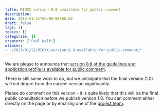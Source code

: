 ```yaml
---
title: RIOXX version 0.8 available for public comment
description: 
date: 2013-01-21T00:00:00+00:00
draft: false
tags: []
topics: []
categories: []
creators: ["Paul Walk"]
aliases:
- "/2013/01/21/RIOXX-version-0.8-available-for-public-comment/"
---
```


<p>We are please to announce that <a href="http://www.rioxx.net/v0-8/">version 0.8 of the guidelines and application profile is available for public comment</a>.</p>

<p>There is still some work to do, but we anticipate that the final version (1.0) will not depart from the current version significantly.</p>

<p>Please do comment on this version - it is quite likely that this will be the final public consultation before we publish version 1.0. You can comment either directly on the page or by emailing one of the <a href="http://www.rioxx.net/contact/">project team</a>.</p>
